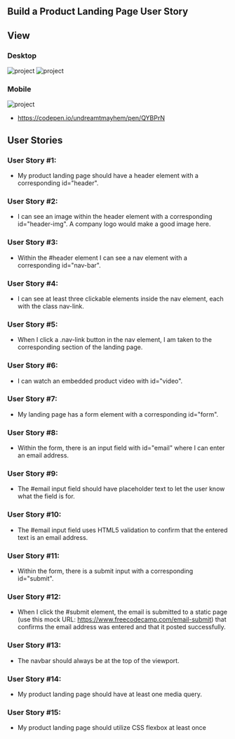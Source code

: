 ## Build a Product Landing Page User Story

## View
### Desktop
![project](https://res.cloudinary.com/dpj88/image/upload/v1591612951/fcc/responsive/productlandingpage_iboz6i.png)
![project](https://res.cloudinary.com/dpj88/image/upload/v1591612951/fcc/responsive/productlandingpage1_ea6xqe.png)

### Mobile
![project](https://res.cloudinary.com/dpj88/image/upload/v1591612950/fcc/responsive/productlandingpagemobile_em1ccv.png)
- https://codepen.io/undreamtmayhem/pen/QYBPrN


## User Stories
###  User Story #1: 
- My product landing page should have a header element with a corresponding id="header".

###  User Story #2: 
- I can see an image within the header element with a corresponding id="header-img". A company logo would make a good image here.

###  User Story #3: 
- Within the #header element I can see a nav element with a corresponding id="nav-bar".

###  User Story #4: 
- I can see at least three clickable elements inside the nav element, each with the class nav-link.

###  User Story #5: 
- When I click a .nav-link button in the nav element, I am taken to the corresponding section of the landing page.

###  User Story #6: 
- I can watch an embedded product video with id="video".

###  User Story #7: 
- My landing page has a form element with a corresponding id="form".

###  User Story #8: 
- Within the form, there is an input field with id="email" where I can enter an email address.

###  User Story #9: 
- The #email input field should have placeholder text to let the user know what the field is for.

###  User Story #10: 
- The #email input field uses HTML5 validation to confirm that the entered text is an email address.

###  User Story #11: 
- Within the form, there is a submit input with a corresponding id="submit".

###  User Story #12:
- When I click the #submit element, the email is submitted to a static page (use this mock URL: https://www.freecodecamp.com/email-submit) that confirms the email address was entered and that it posted successfully.

###  User Story #13: 
- The navbar should always be at the top of the viewport.

###  User Story #14: 
- My product landing page should have at least one media query.

###  User Story #15: 
- My product landing page should utilize CSS flexbox at least once
